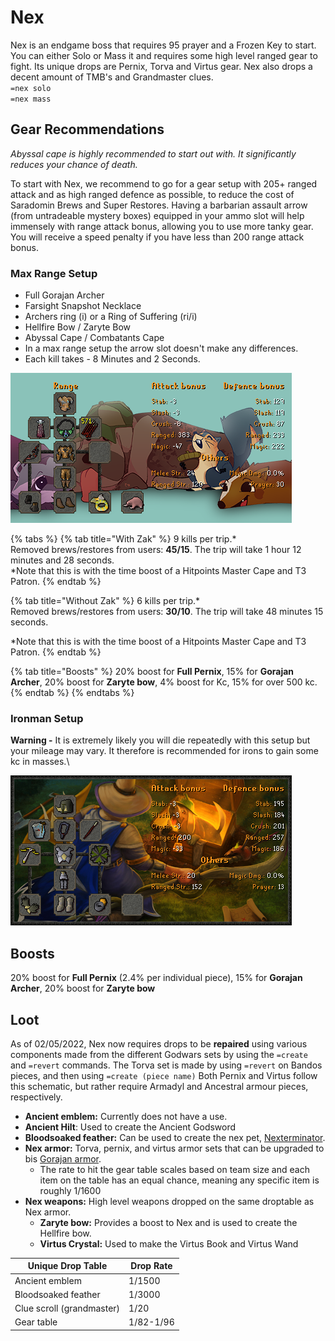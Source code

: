 # Nex

Nex is an endgame boss that requires 95 prayer and a Frozen Key to start. You can either Solo or Mass it and requires some high level ranged gear to fight. Its unique drops are Pernix, Torva and Virtus gear. Nex also drops a decent amount of TMB's and Grandmaster clues.\
`=nex solo`\
`=nex mass`

## Gear Recommendations

_Abyssal cape is highly recommended to start out with. It significantly reduces your chance of death._

To start with Nex, we recommend to go for a gear setup with 205+ ranged attack and as high ranged defence as possible, to reduce the cost of Saradomin Brews and Super Restores. Having a barbarian assault arrow (from untradeable mystery boxes) equipped in your ammo slot will help immensely with range attack bonus, allowing you to use more tanky gear. You will receive a speed penalty if you have less than 200 range attack bonus.&#x20;



### **Max Range Setup**

* Full Gorajan Archer
* Farsight Snapshot Necklace
* Archers ring (i) or a Ring of Suffering (ri/i)
* Hellfire Bow / Zaryte Bow
* Abyssal Cape / Combatants Cape
* In a max range setup the arrow slot doesn't make any differences.
* Each kill takes - 8 Minutes and 2 Seconds.

![Max boosts](<../.gitbook/assets/range gear.png>)

{% tabs %}
{% tab title="With Zak" %}
9 kills per trip.\*\
Removed brews/restores from users: **45/15**. The trip will take 1 hour 12 minutes and 28 seconds. \
\*Note that this is with the time boost of a Hitpoints Master Cape and T3 Patron.
{% endtab %}

{% tab title="Without Zak" %}
6 kills per trip.\*\
Removed brews/restores from users: **30/10**. The trip will take 48 minutes 15 seconds.

\*Note that this is with the time boost of a Hitpoints Master Cape and T3 Patron.
{% endtab %}

{% tab title="Boosts" %}
20% boost for **Full Pernix**, 15% for **Gorajan Archer**, 20% boost for **Zaryte bow**, 4% boost for Kc, 15% for over 500 kc.
{% endtab %}
{% endtabs %}

### Ironman Setup

**Warning -** It is extremely likely you will die repeatedly with this setup but your mileage may vary. It therefore is recommended for irons to gain some kc in masses.\


![Nex Welfare](<../.gitbook/assets/image (7).png>)

## Boosts

20% boost for **Full Pernix** (2.4% per individual piece), 15% for **Gorajan Archer**, 20% boost for **Zaryte bow**

## **Loot**

As of 02/05/2022, Nex now requires drops to be **repaired** using various components made from the different Godwars sets by using the `=create` and `=revert` commands. The Torva set is made by using `=revert` on Bandos pieces, and then using `=create (piece name)` Both Pernix and Virtus follow this schematic, but rather require Armadyl and Ancestral armour pieces, respectively.

* **Ancient emblem:** Currently does not have a use.
* **Ancient Hilt**: Used to create the Ancient Godsword
* **Bloodsoaked feather:** Can be used to create the nex pet, [Nexterminator](../custom-items/pets.md#meme-pets-and-no-perk-pets).
* **Nex armor:** Torva, pernix, and virtus armor sets that can be upgraded to bis [Gorajan armor](../skills/dungeoneering-training/dg-rewards.md#buyable-gear).&#x20;
  * The rate to hit the gear table scales based on team size and each item on the table has an equal chance, meaning any specific item is roughly 1/1600
* **Nex weapons:** High level weapons dropped on the same droptable as Nex armor.
  * **Zaryte bow:** Provides a boost to Nex and is used to create the Hellfire bow.
  * **Virtus Crystal:** Used to make the Virtus Book and Virtus Wand

| **Unique Drop Table**     | **Drop Rate** |
| ------------------------- | ------------- |
| Ancient emblem            | 1/1500        |
| Bloodsoaked feather       | 1/3000        |
| Clue scroll (grandmaster) | 1/20          |
| Gear table                | 1/82-1/96     |

